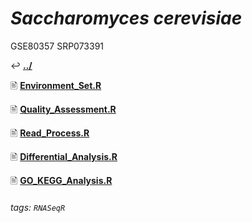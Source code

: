 # *Saccharomyces cerevisiae* 

GSE80357
SRP073391

&#8617; [**.\./**](https://howardchao.github.io/RNASeqR_analysis_result/)

&#128441; [**Environment_Set.R**](https://howardchao.github.io/RNASeqR_analysis_result/Saccharomyces_cerevisiae_GSE80357_SRP073391/Rscript/Environment_Set.R.txt)

&#128441; [**Quality_Assessment.R**](https://howardchao.github.io/RNASeqR_analysis_result/Saccharomyces_cerevisiae_GSE80357_SRP073391/Rscript/Quality_Assessment.R.txt)

&#128441; [**Read_Process.R**](https://howardchao.github.io/RNASeqR_analysis_result/Saccharomyces_cerevisiae_GSE80357_SRP073391/Rscript/Read_Process.R.txt)

&#128441; [**Differential_Analysis.R**](https://howardchao.github.io/RNASeqR_analysis_result/Saccharomyces_cerevisiae_GSE80357_SRP073391/Rscript/Differential_Analysis.R.txt)

&#128441; [**GO_KEGG_Analysis.R**](https://howardchao.github.io/RNASeqR_analysis_result/Saccharomyces_cerevisiae_GSE80357_SRP073391/Rscript/GO_KEGG_Analysis.R.txt)

###### tags: `RNASeqR`